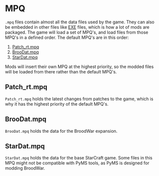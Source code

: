 # MPQ
`.mpq` files contain almost all the data files used by the game. They can also be embedded in other files like [EXE](/Help/Files/EXE.md) files, which is how a lot of mods are packaged. The game will load a set of MPQ's, and load files from those MPQ's in a defined order. The default MPQ's are in this order:
1. [Patch_rt.mpq](#patchrtmpq)
2. [BrooDat.mpq](#broodatmpq)
3. [StarDat.mpq](#stardatmpq)

Mods will insert their own MPQ at the highest priority, so the modded files will be loaded from there rather than the default MPQ's.

## Patch_rt.mpq
`Patch_rt.mpq` holds the latest changes from patches to the game, which is why it has the highest priority of the default MPQ's.

## BrooDat.mpq
`BrooDat.mpq` holds the data for the BroodWar expansion.

## StarDat.mpq
`StarDat.mpq` holds the data for the base StarCraft game. Some files in this MPQ might not be compatible with PyMS tools, as PyMS is designed for modding BroodWar.
